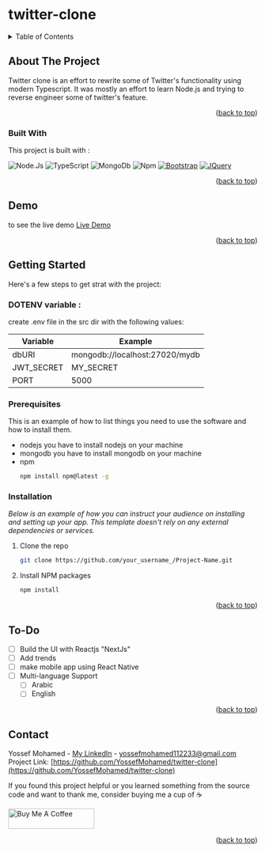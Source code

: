 
# twitter-clone
<!-- TABLE OF CONTENTS -->
<details>
  <summary>Table of Contents</summary>
  <ol>
    <li>
      <a href="#about-the-project">About The Project</a>
      <ul>
        <li><a href="#built-with">Built With</a></li>
      </ul>
    </li>
        <li><a href="#demo">Demo</a></li>
    <li>
      <a href="#getting-started">Getting Started</a>
      <ul>
        <li><a href="#prerequisites">Prerequisites</a></li>
        <li><a href="#installation">Installation</a></li>
      </ul>
    </li>
    <li><a href="#to-do"> To-Do</a></li>
    <li><a href="#contact">Contact</a></li>
  </ol>
</details>



<!-- ABOUT THE PROJECT -->
## About The Project
Twitter clone is an effort to rewrite some of Twitter's functionality using modern Typescript. It was mostly an effort to learn Node.js and trying to reverse engineer some of twitter's feature.<p align="right">(<a href="#twitter-clone">back to top</a>)</p>



### Built With

This project is built with :

![Node.Js](https://img.shields.io/badge/Node.js-43853D?style=for-the-badge&logo=node.js&logoColor=white)
![TypeScript](https://img.shields.io/badge/typescript-%23007ACC.svg?style=for-the-badge&logo=typescript&logoColor=white)
![MongoDb](http://img.shields.io/badge/-MongoDb-white?style=flat-square&logo=mongodb)
![Npm](http://img.shields.io/badge/-Npm-white?style=flat-square&logo=npm&logoColor=white)
 [![Bootstrap][Bootstrap.com]][Bootstrap-url]
 [![JQuery][JQuery.com]][JQuery-url]

<p align="right">(<a href="#twitter-clone">back to top</a>)</p>

<!-- Demo -->
## Demo

to see the live demo [Live Demo](https://twitter-clone-6ij7.onrender.com/)

<p align="right">(<a href="#twitter-clone">back to top</a>)</p>



<!-- GETTING STARTED -->
## Getting Started

Here's a few steps to get strat with the project:



### DOTENV variable :

create .env file in the src dir with the following values:

| Variable   | Example                        |
| ---------- | ------------------------------ |
| dbURI      | mongodb://localhost:27020/mydb |
| JWT_SECRET | MY_SECRET                      |
| PORT       | 5000                           |


### Prerequisites

This is an example of how to list things you need to use the software and how to install them.
* nodejs
	you have to install nodejs on your machine 
* mongodb
	you have to install mongodb on your machine
* npm
  ```sh
  npm install npm@latest -g
  ```

### Installation

_Below is an example of how you can instruct your audience on installing and setting up your app. This template doesn't rely on any external dependencies or services._

1. Clone the repo
   ```sh
   git clone https://github.com/your_username_/Project-Name.git
   ```
2. Install NPM packages
   ```sh
   npm install
   ```

<p align="right">(<a href="#twitter-clone">back to top</a>)</p>





<!-- ROADMAP -->
## To-Do

- [ ] Build the UI with Reactjs "NextJs"
- [ ]  Add trends
- [ ]  make mobile app using React Native 
- [ ] Multi-language Support
    - [ ] Arabic
    - [ ] English

<p align="right">(<a href="#twitter-clone">back to top</a>)</p>



<!-- CONTACT -->
## Contact

Yossef Mohamed - [My LinkedIn](https://www.linkedin.com/in/yossef-mohamed-57996a181/) - yossefmohamed112233@gmail.com
Project Link: [https://github.com/YossefMohamed/twitter-clone](https://github.com/YossefMohamed/twitter-clone)

If you found this project helpful or you learned something from the source code and want to thank me, consider buying me a cup of ☕

<a href="https://www.buymeacoffee.com/yossef29" target="_blank"><img src="https://cdn.buymeacoffee.com/buttons/default-orange.png" alt="Buy Me A Coffee" height="41" width="174"></a>

<p align="right">(<a href="#twitter-clone">back to top</a>)</p>

<!-- MARKDOWN LINKS & IMAGES -->
<!-- https://www.markdownguide.org/basic-syntax/#reference-style-links -->
[contributors-shield]: https://img.shields.io/github/contributors/othneildrew/Best-README-Template.svg?style=for-the-badge
[contributors-url]: https://github.com/othneildrew/Best-README-Template/graphs/contributors
[forks-shield]: https://img.shields.io/github/forks/othneildrew/Best-README-Template.svg?style=for-the-badge
[forks-url]: https://github.com/othneildrew/Best-README-Template/network/members
[stars-shield]: https://img.shields.io/github/stars/othneildrew/Best-README-Template.svg?style=for-the-badge
[stars-url]: https://github.com/othneildrew/Best-README-Template/stargazers
[issues-shield]: https://img.shields.io/github/issues/othneildrew/Best-README-Template.svg?style=for-the-badge
[issues-url]: https://github.com/othneildrew/Best-README-Template/issues
[license-shield]: https://img.shields.io/github/license/othneildrew/Best-README-Template.svg?style=for-the-badge
[license-url]: https://github.com/othneildrew/Best-README-Template/blob/master/LICENSE.txt
[linkedin-shield]: https://img.shields.io/badge/-LinkedIn-black.svg?style=for-the-badge&logo=linkedin&colorB=555
[linkedin-url]: https://linkedin.com/in/othneildrew
[product-screenshot]: images/screenshot.png
[Next.js]: https://img.shields.io/badge/next.js-000000?style=for-the-badge&logo=nextdotjs&logoColor=white
[Next-url]: https://nextjs.org/
[React.js]: https://img.shields.io/badge/React-20232A?style=for-the-badge&logo=react&logoColor=61DAFB
[React-url]: https://reactjs.org/
[Vue.js]: https://img.shields.io/badge/Vue.js-35495E?style=for-the-badge&logo=vuedotjs&logoColor=4FC08D
[Vue-url]: https://vuejs.org/
[Angular.io]: https://img.shields.io/badge/Angular-DD0031?style=for-the-badge&logo=angular&logoColor=white
[Angular-url]: https://angular.io/
[Svelte.dev]: https://img.shields.io/badge/Svelte-4A4A55?style=for-the-badge&logo=svelte&logoColor=FF3E00
[Svelte-url]: https://svelte.dev/
[Laravel.com]: https://img.shields.io/badge/Laravel-FF2D20?style=for-the-badge&logo=laravel&logoColor=white
[Laravel-url]: https://laravel.com
[Bootstrap.com]: https://img.shields.io/badge/Bootstrap-563D7C?style=for-the-badge&logo=bootstrap&logoColor=white
[Bootstrap-url]: https://getbootstrap.com
[JQuery.com]: https://img.shields.io/badge/jQuery-0769AD?style=for-the-badge&logo=jquery&logoColor=white
[JQuery-url]: https://jquery.com 




